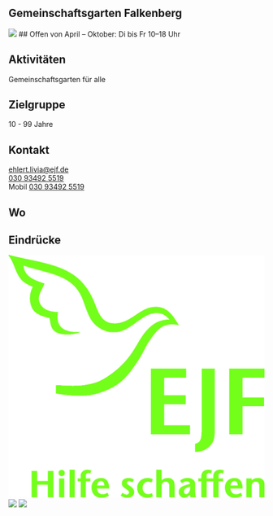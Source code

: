 ## Gemeinschaftsgarten Falkenberg
<img id="topmedia" src="/Begegnungen/Images/HVWgarten/logo.jpg" />
## Offen
von April – Oktober: Di bis Fr 10–18 Uhr 

## Aktivitäten
<p id="activities">
Gemeinschaftsgarten für alle
</p>

## Zielgruppe
10 - 99 Jahre

## Kontakt
[ehlert.livia@ejf.de](mailto:ehlert.livia@ejf.de)<br>
<a href="tel:+4930934925519">030 93492 5519</a><br>
Mobil <a href="tel:+4930934925519">030 93492 5519</a>

## Wo
<div id="gmap"></div>
<script>window.onload = showMap('Hausvaterweg 21, 13057 Berlin', 0, 'gmap_mini')</script>

## Eindrücke
<div class="mediacontainer">
  <img src="Images/HVWgarten/1.jpg" />
  <img src="Images/HVWgarten/2.jpg" />
  <img src="Images/HVWgarten/3.jpg" />
</div>
